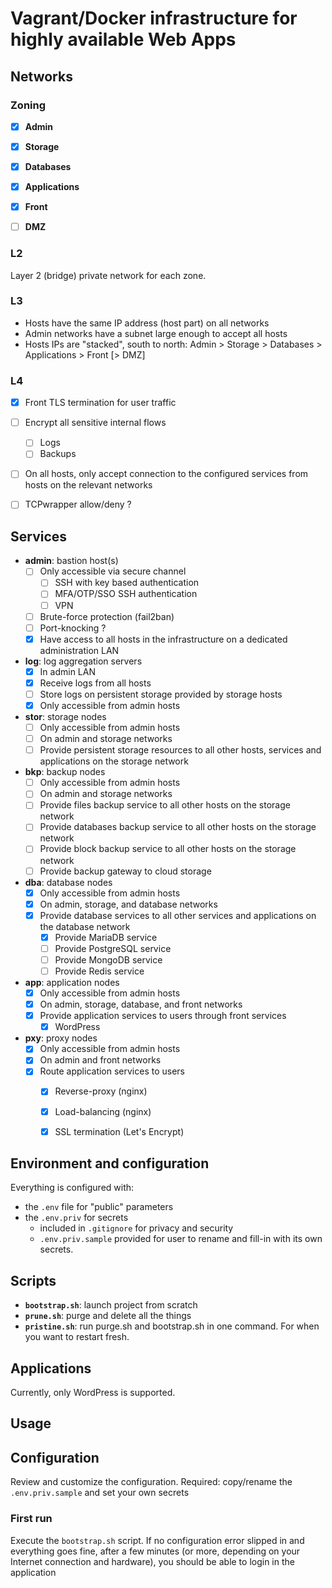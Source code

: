 # Vagrant/Docker infrastructure for highly available Web Apps


## Networks


### Zoning

- [x] **Admin**
- [x] **Storage**
- [x] **Databases**
- [x] **Applications**
- [x] **Front**
- [ ] **DMZ**


### L2

Layer 2 (bridge) private network for each zone.


### L3

- Hosts have the same IP address (host part) on all networks
- Admin networks have a subnet large enough to accept all hosts
- Hosts IPs are "stacked", south to north: Admin > Storage > Databases > Applications > Front [> DMZ]


### L4

- [x] Front TLS termination for user traffic
- [ ] Encrypt all sensitive internal flows
  - [ ] Logs
  - [ ] Backups
- [ ] On all hosts, only accept connection to the configured services from hosts on the relevant networks
- [ ] TCPwrapper allow/deny ?


## Services

- **admin**: bastion host(s)
  - [ ] Only accessible via secure channel
    - [ ] SSH with key based authentication
    - [ ] MFA/OTP/SSO SSH authentication
    - [ ] VPN
  - [ ] Brute-force protection (fail2ban)
  - [ ] Port-knocking ?
  - [x] Have access to all hosts in the infrastructure on a dedicated administration LAN
- **log**: log aggregation servers
  - [x] In admin LAN
  - [x] Receive logs from all hosts
  - [ ] Store logs on persistent storage provided by storage hosts
  - [x] Only accessible from admin hosts
- **stor**: storage nodes
  - [ ] Only accessible from admin hosts
  - [ ] On admin and storage networks
  - [ ] Provide persistent storage resources to all other hosts, services and applications on the storage network
- **bkp**: backup nodes
  - [ ] Only accessible from admin hosts
  - [ ] On admin and storage networks
  - [ ] Provide files backup service to all other hosts on the storage network
  - [ ] Provide databases backup service to all other hosts on the storage network
  - [ ] Provide block backup service to all other hosts on the storage network
  - [ ] Provide backup gateway to cloud storage
- **dba**: database nodes
  - [x] Only accessible from admin hosts
  - [x] On admin, storage, and database networks
  - [x] Provide database services to all other services and applications on the database network
    - [x] Provide MariaDB service
    - [ ] Provide PostgreSQL service
    - [ ] Provide MongoDB service
    - [ ] Provide Redis service
- **app**: application nodes
  - [x] Only accessible from admin hosts
  - [x] On admin, storage, database, and front networks
  - [x] Provide application services to users through front services
    - [x] WordPress
- **pxy**: proxy nodes
  - [x] Only accessible from admin hosts
  - [x] On admin and front networks
  - [x] Route application services to users
    - [x] Reverse-proxy (nginx)
    - [x] Load-balancing (nginx)
    - [x] SSL termination (Let's Encrypt)


## Environment and configuration

Everything is configured with:

- the `.env` file for "public" parameters
- the `.env.priv` for secrets
  - included in `.gitignore` for privacy and security
  - `.env.priv.sample` provided for user to rename and fill-in with its
    own secrets.


## Scripts

- **`bootstrap.sh`**: launch project from scratch
- **`prune.sh`**: purge and delete all the things
- **`pristine.sh`**: run purge.sh and bootstrap.sh in one command.
  For when you want to restart fresh.


## Applications

Currently, only WordPress is supported.


## Usage


## Configuration

Review and customize the configuration.
Required: copy/rename the `.env.priv.sample` and set your own secrets


### First run

Execute the `bootstrap.sh` script.
If no configuration error slipped in and everything goes fine, after a few minutes (or more, depending on your Internet connection and hardware), you should be able to login in the application
